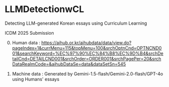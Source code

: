 # LLMDetectionwCL
Detecting LLM-generated Korean essays using Curriculum Learning

ICDM 2025 Submission

0. Human data : https://aihub.or.kr/aihubdata/data/view.do?pageIndex=1&currMenu=115&topMenu=100&srchOptnCnd=OPTNCND001&searchKeyword=%EC%97%90%EC%84%B8%EC%9D%B4&srchDetailCnd=DETAILCND001&srchOrder=ORDER001&srchPagePer=20&srchDataRealmCode=&aihubDataSe=data&dataSetSn=545

1. Machine data : Generated by Gemini-1.5-flash/Gemini-2.0-flash/GPT-4o using Humans' essays  
